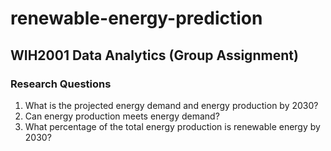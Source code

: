 # renewable-energy-prediction
## WIH2001 Data Analytics (Group Assignment)

### Research Questions
1. What is the projected energy demand and energy production by 2030?
2. Can energy production meets energy demand?
3. What percentage of the total energy production is renewable energy by 2030?
